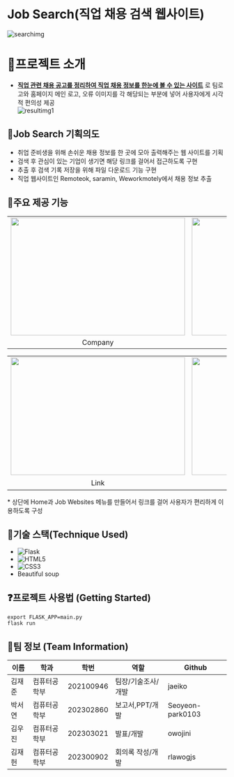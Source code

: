 # Job Search(직업 채용 검색 웹사이트)
  ![searchimg](https://github.com/jaeiko/web-scraper-project/assets/162958493/14d29430-342e-43bb-8d1d-b4a86e5109e0)


# :book:프로젝트 소개
- **<u>직업 관련 채용 공고를 정리하여 직업 채용 정보를 한눈에 볼 수 있는 사이트</u>** 로 팀로고와 홈페이지 메인 로고, 오류 이미지를 각 해당되는 부분에 넣어 사용자에게 시각적 편의성 제공
<br/>![resultimg1](https://github.com/jaeiko/web-scraper-project/assets/162958493/c01d09a4-9297-47f7-886d-13d578797432)

## :bookmark_tabs:Job Search 기획의도
- 취업 준비생을 위해 손쉬운 채용 정보를 한 곳에 모아 출력해주는 웹 사이트를 기획
- 검색 후 관심이 있는 기업이 생기면 해당 링크를 걸어서 접근하도록 구현
- 추출 후 검색 기록 저장을 위해 파일 다운로드 기능 구현
- 직업 웹사이트인 Remoteok, saramin, Weworkmotely에서 채용 정보 추출



## :mag_right:주요 제공 기능
<table>
  <tr>
    <td><img src="https://github.com/jaeiko/web-scraper-project/assets/162958493/d2b30bea-a9ab-4d9c-b0a6-9b47beb15d3b"  width = 400px height = 270px ></td>
    <td><img src="https://github.com/jaeiko/web-scraper-project/assets/162958493/356d765a-c918-4d09-aadd-80f6751f6cb2" width = 400px height = 270px></td>
   </tr> 
   <tr>
      <td align="center">Company</td>
      <td align="center">Location</td>
  </tr>
</table>
<table>
  <tr>
    <td><img src="https://github.com/jaeiko/web-scraper-project/assets/162958493/fdf560c8-b432-4598-8778-0e71387fb33a" width = 400px height = 270px ></td>
    <td><img src="https://github.com/jaeiko/web-scraper-project/assets/162958493/51fd9b5e-5d81-4899-9b57-2123ffc86895" width = 400px height = 270px></td>
   </tr> 
   <tr>
      <td align="center">Link</td>
      <td align="center">연봉이나 조건</td>
  </tr>
</table>
* 상단에 Home과 Job Websites 메뉴를 만들어서 링크를 걸어 사용자가 편리하게 이용하도록 구성


## :hammer:기술 스택(Technique Used)
* <img alt="Flask" src ="https://img.shields.io/badge/Flask-000000.svg?&style=for-the-badge&logo=Flask&logoColor=white"/>
* ![HTML5](https://img.shields.io/badge/HTML5-E34F26.svg?&style=for-the-badge&logo=HTML5&logoColor=white)
* ![CSS3](https://img.shields.io/badge/CSS3-1572B6.svg?&style=for-the-badge&logo=CSS3&logoColor=white)
* Beautiful soup



## :question:프로젝트 사용법 (Getting Started)
```
export FLASK_APP=main.py 
flask run
```

## :raising_hand:팀 정보 (Team Information)

|이름|학과|학번|역할|Github
|-------|---|---|---|----|
|김재준|컴퓨터공학부|202100946|팀장/기술조사/개발|jaeiko
|박서연|컴퓨터공학부|202302860|보고서,PPT/개발|Seoyeon-park0103
|김우진|컴퓨터공학부|202303021|발표/개발|owojini
|김재헌|컴퓨터공학부|202300902|회의록 작성/개발|rlawogjs




